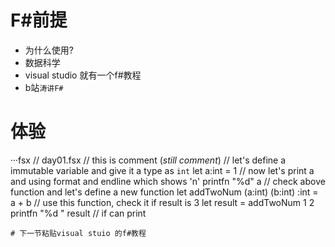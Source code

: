 # F#前提
- 为什么使用?
- 数据科学
- visual studio 就有一个f#教程
- b站`涛讲F#`
# 体验
···fsx
// day01.fsx
// this is comment 
(*still comment*)
// let's define a immutable variable and give it a type as `int`
let a:int = 1 
// now let's print a and using format and endline which shows 'n'
printfn "%d" a 
// check above function and let's define a new function 
let addTwoNum (a:int) (b:int) :int = a + b 
// use this function, check it if result is 3
let result = addTwoNum 1 2 
printfn "%d " result // if can print
```
# 下一节粘贴visual stuio 的f#教程
